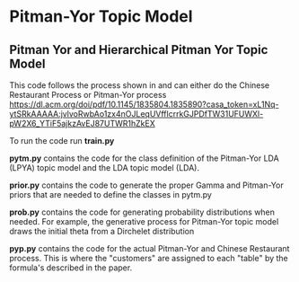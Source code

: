 # Pitman-Yor Topic Model
## Pitman Yor and Hierarchical Pitman Yor Topic Model

This code follows the process shown in and can either do the Chinese Restaurant Process or Pitman-Yor process 
https://dl.acm.org/doi/pdf/10.1145/1835804.1835890?casa_token=xL1Nq-ytSRkAAAAA:jvlvoRwbAo1zx4nOJLeqUVfflcrrkGJPDfTW31UFUWXl-pW2X6_YTiF5ajkzAvEJ87UTWR1hZkEX

To run the code run **train.py**

**pytm.py** contains the code for the class definition of the Pitman-Yor LDA (LPYA) topic model and the LDA topic model (LDA). 

**prior.py** contains the code to generate the proper Gamma and Pitman-Yor priors that are needed to define the classes in pytm.py

**prob.py** contains the code for generating probability distributions when needed. For example, the generative process for Pitman-Yor topic model draws the initial theta from a Dirchelet distribution 

**pyp.py** contains the code for the actual Pitman-Yor and Chinese Restaurant process. This is where the "customers" are assigned to each "table" by the formula's described in the paper.
